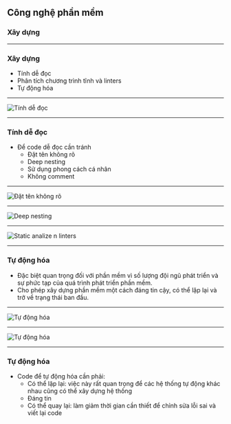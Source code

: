 ## Công nghệ phần mềm

### Xây dựng

---

### Xây dựng

- Tính dễ đọc
- Phân tích chương trình tĩnh và linters
- Tự động hóa

---

![Tính dễ đọc](https://image.ibb.co/dyu2gn/revans2_Landscape_Parchment_Background.png)

---

### Tính dễ đọc

- Để code dễ đọc cần tránh
    - Đặt tên không rõ
    - Deep nesting
    - Sử dụng phong cách cá nhân
    - Không comment

---

![Đặt tên không rõ](https://image.ibb.co/c7uqZ7/1.png)

---

![Deep nesting](https://image.ibb.co/gXPPu7/Untitled.png)

---

![Static analize n linters](https://image.ibb.co/cbAKSS/2.png)

---

### Tự động hóa
- Đặc biệt quan trọng đối với phần mềm vì số lượng đội ngũ phát triển và sự phức tạp của quá trình phát triển phần mềm.
- Cho phép xây dựng phần mềm một cách đáng tin cậy, có thể lặp lại và trở về trạng thái ban đầu.

---
![Tự động hóa](https://image.ibb.co/cpdaZ7/x.png)

---

![Tự động hóa](https://image.ibb.co/nOt9u7/z.png)

---

### Tự động hóa
- Code để tự động hóa cần phải:
    - Có thể lặp lại: việc này rất quan trọng để các hệ thống tự động khác nhau cũng có thể xây dựng hệ thống
    - Đáng tin
    - Có thể quay lại: làm giảm thời gian cần thiết để chỉnh sửa lỗi sai và viết lại code
